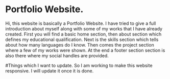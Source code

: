 # Portfolio Website.
Hi, this website is basically a Portfolio Website. I have tried to give a full introduction about myself along with some of my works that I have already created.
First you will find a basic home section, then about section which defines my educational qualification.
Next is the skills section which tells about how many languages do I know. Then comes the project section where a few of my works were shown.
At the end a footer section section is also there where my social handles are provided.

#Things which I want to update.
So I am working to make this website responsive. I will update it once it is done.
